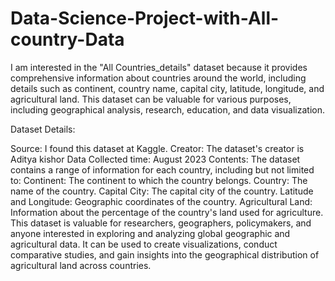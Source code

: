 # Data-Science-Project-with-All-country-Data
I am interested in the "All Countries_details" dataset because it provides comprehensive information about countries around the world, including details such as continent, country name, capital city, latitude, longitude, and agricultural land. This dataset can be valuable for various purposes, including geographical analysis, research, education, and data visualization.

Dataset Details:

Source: I found this dataset at Kaggle.
Creator: The dataset's creator is Aditya kishor
Data Collected time: August 2023
Contents: The dataset contains a range of information for each country, including but not limited to:
Continent: The continent to which the country belongs.
Country: The name of the country.
Capital City: The capital city of the country.
Latitude and Longitude: Geographic coordinates of the country.
Agricultural Land: Information about the percentage of the country's land used for agriculture.
This dataset is valuable for researchers, geographers, policymakers, and anyone interested in exploring and analyzing global geographic and agricultural data. It can be used to create visualizations, conduct comparative studies, and gain insights into the geographical distribution of agricultural land across countries.
